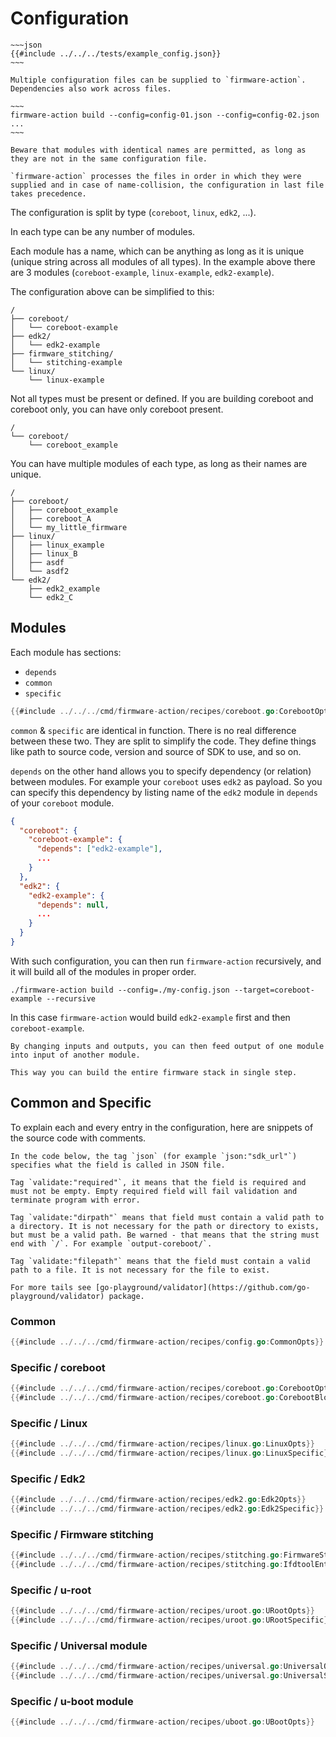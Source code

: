 # Configuration

```admonish example collapsible=true title="Example of JSON configuration file"
~~~json
{{#include ../../../tests/example_config.json}}
~~~
```

```admonish tip
Multiple configuration files can be supplied to `firmware-action`. Dependencies also work across files.

~~~
firmware-action build --config=config-01.json --config=config-02.json ...
~~~

Beware that modules with identical names are permitted, as long as they are not in the same configuration file.

`firmware-action` processes the files in order in which they were supplied and in case of name-collision, the configuration in last file takes precedence.
```

The configuration is split by type (`coreboot`, `linux`, `edk2`, ...).

In each type can be any number of modules.

Each module has a name, which can be anything as long as it is unique (unique string across all modules of all types). In the example above there are 3 modules (`coreboot-example`, `linux-example`, `edk2-example`).

The configuration above can be simplified to this:
```
/
├── coreboot/
│   └── coreboot-example
├── edk2/
│   └── edk2-example
├── firmware_stitching/
│   └── stitching-example
└── linux/
    └── linux-example
```

Not all types must be present or defined. If you are building coreboot and coreboot only, you can have only coreboot present.
```
/
└── coreboot/
    └── coreboot_example
```

You can have multiple modules of each type, as long as their names are unique.
```
/
├── coreboot/
│   ├── coreboot_example
│   ├── coreboot_A
│   └── my_little_firmware
├── linux/
│   ├── linux_example
│   ├── linux_B
│   ├── asdf
│   └── asdf2
└── edk2/
    ├── edk2_example
    └── edk2_C
```


## Modules

Each module has sections:
- `depends`
- `common`
- `specific`

```go
{{#include ../../../cmd/firmware-action/recipes/coreboot.go:CorebootOpts}}
```

`common` & `specific` are identical in function. There is no real difference between these two. They are split to simplify the code. They define things like path to source code, version and source of SDK to use, and so on.

`depends` on the other hand allows you to specify dependency (or relation) between modules. For example your `coreboot` uses `edk2` as payload. So you can specify this dependency by listing name of the `edk2` module in `depends` of your `coreboot` module.

```json
{
  "coreboot": {
    "coreboot-example": {
      "depends": ["edk2-example"],
      ...
    }
  },
  "edk2": {
    "edk2-example": {
      "depends": null,
      ...
    }
  }
}
```

With such configuration, you can then run `firmware-action` recursively, and it will build all of the modules in proper order.
```
./firmware-action build --config=./my-config.json --target=coreboot-example --recursive
```
In this case `firmware-action` would build `edk2-example` first and then `coreboot-example`.

```admonish tip
By changing inputs and outputs, you can then feed output of one module into input of another module.

This way you can build the entire firmware stack in single step.
```


## Common and Specific

To explain each and every entry in the configuration, here are snippets of the source code with comments.

```admonish info
In the code below, the tag `json` (for example `json:"sdk_url"`) specifies what the field is called in JSON file.

Tag `validate:"required"`, it means that the field is required and must not be empty. Empty required field will fail validation and terminate program with error.

Tag `validate:"dirpath"` means that field must contain a valid path to a directory. It is not necessary for the path or directory to exists, but must be a valid path. Be warned - that means that the string must end with `/`. For example `output-coreboot/`.

Tag `validate:"filepath"` means that the field must contain a valid path to a file. It is not necessary for the file to exist.

For more tails see [go-playground/validator](https://github.com/go-playground/validator) package.
```

### Common
```go
{{#include ../../../cmd/firmware-action/recipes/config.go:CommonOpts}}
```

### Specific / coreboot
```go
{{#include ../../../cmd/firmware-action/recipes/coreboot.go:CorebootOpts}}
{{#include ../../../cmd/firmware-action/recipes/coreboot.go:CorebootBlobs}}
```

### Specific / Linux
```go
{{#include ../../../cmd/firmware-action/recipes/linux.go:LinuxOpts}}
{{#include ../../../cmd/firmware-action/recipes/linux.go:LinuxSpecific}}
```

### Specific / Edk2
```go
{{#include ../../../cmd/firmware-action/recipes/edk2.go:Edk2Opts}}
{{#include ../../../cmd/firmware-action/recipes/edk2.go:Edk2Specific}}
```

### Specific / Firmware stitching
```go
{{#include ../../../cmd/firmware-action/recipes/stitching.go:FirmwareStitchingOpts}}
{{#include ../../../cmd/firmware-action/recipes/stitching.go:IfdtoolEntry}}
```

### Specific / u-root
```go
{{#include ../../../cmd/firmware-action/recipes/uroot.go:URootOpts}}
{{#include ../../../cmd/firmware-action/recipes/uroot.go:URootSpecific}}
```

### Specific / Universal module
```go
{{#include ../../../cmd/firmware-action/recipes/universal.go:UniversalOpts}}
{{#include ../../../cmd/firmware-action/recipes/universal.go:UniversalSpecific}}
```

### Specific / u-boot module
```go
{{#include ../../../cmd/firmware-action/recipes/uboot.go:UBootOpts}}
```
